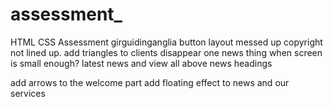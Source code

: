 # assessment_
HTML CSS Assessment
girguidinganglia button layout messed up
copyright not lined up.
add triangles to clients
disappear one news thing when screen is small enough?
latest news and view all above news headings

add arrows to the welcome part
add floating effect to news and our services